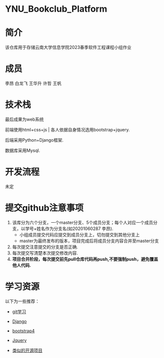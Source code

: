# YNU_Bookclub_Platform

# 简介
该仓库用于存储云南大学信息学院2023春季软件工程课程小组作业

# 成员
李昂 白龙飞 王华升 许哲 王帆


# 技术栈
最后成果为web系统 

前端使用html+css+js | 各人依据自身情况选用bootstrap+jquery.

后端采用Python+Django框架.

数据库采用Mysql.

# 开发流程
未定

# 提交github注意事项
1. 该库分为六个分支，一个master分支、5个成员分支；每个人对应一个成员分支，以学号+姓名作为分支名(如20201060287 李昂).
    + 小组成员提交代码应提交到成员分支上，切勿提交到其他分支上
    + master为最终发布的版本，项目完成后将成员分支内容合并至master分支
2. 每次提交注意提交的分支是否正确.
3. 每次提交写清楚本次提交修改内容.
4. **项目合并阶段，每次提交前先pull仓库代码再push,不要强制push，避免覆盖他人代码.**

# 学习资源
以下为一些推荐：
+ [git学习](https://www.liaoxuefeng.com/wiki/0013739516305929606dd18361248578c67b8067c8c017b000/001373962845513aefd77a99f4145f0a2c7a7ca057e7570000)
+ [Django](https://www.runoob.com/django/django-tutorial.html)
+ [bootstrap4](http://www.runoob.com/bootstrap4/bootstrap4-tutorial.html)
+ [Jquery](http://www.runoob.com/jquery/jquery-tutorial.html)

+ [类似的开源项目](https://github.com/liangliangyy/DjangoBlog)





